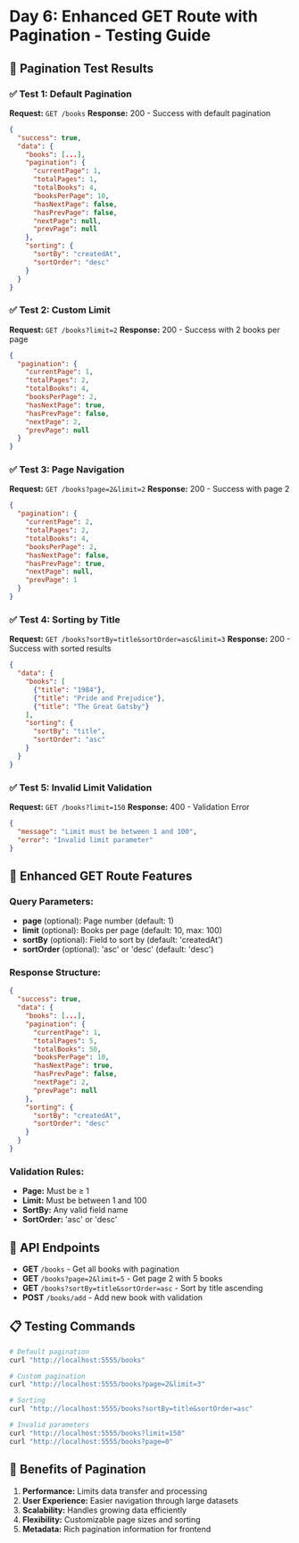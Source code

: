 # Day 6: Enhanced GET Route with Pagination - Testing Guide

## 🧪 Pagination Test Results

### ✅ Test 1: Default Pagination
**Request:** `GET /books`
**Response:** 200 - Success with default pagination
```json
{
  "success": true,
  "data": {
    "books": [...],
    "pagination": {
      "currentPage": 1,
      "totalPages": 1,
      "totalBooks": 4,
      "booksPerPage": 10,
      "hasNextPage": false,
      "hasPrevPage": false,
      "nextPage": null,
      "prevPage": null
    },
    "sorting": {
      "sortBy": "createdAt",
      "sortOrder": "desc"
    }
  }
}
```

### ✅ Test 2: Custom Limit
**Request:** `GET /books?limit=2`
**Response:** 200 - Success with 2 books per page
```json
{
  "pagination": {
    "currentPage": 1,
    "totalPages": 2,
    "totalBooks": 4,
    "booksPerPage": 2,
    "hasNextPage": true,
    "hasPrevPage": false,
    "nextPage": 2,
    "prevPage": null
  }
}
```

### ✅ Test 3: Page Navigation
**Request:** `GET /books?page=2&limit=2`
**Response:** 200 - Success with page 2
```json
{
  "pagination": {
    "currentPage": 2,
    "totalPages": 2,
    "totalBooks": 4,
    "booksPerPage": 2,
    "hasNextPage": false,
    "hasPrevPage": true,
    "nextPage": null,
    "prevPage": 1
  }
}
```

### ✅ Test 4: Sorting by Title
**Request:** `GET /books?sortBy=title&sortOrder=asc&limit=3`
**Response:** 200 - Success with sorted results
```json
{
  "data": {
    "books": [
      {"title": "1984"},
      {"title": "Pride and Prejudice"},
      {"title": "The Great Gatsby"}
    ],
    "sorting": {
      "sortBy": "title",
      "sortOrder": "asc"
    }
  }
}
```

### ✅ Test 5: Invalid Limit Validation
**Request:** `GET /books?limit=150`
**Response:** 400 - Validation Error
```json
{
  "message": "Limit must be between 1 and 100",
  "error": "Invalid limit parameter"
}
```

## 🎯 Enhanced GET Route Features

### Query Parameters:
- **page** (optional): Page number (default: 1)
- **limit** (optional): Books per page (default: 10, max: 100)
- **sortBy** (optional): Field to sort by (default: 'createdAt')
- **sortOrder** (optional): 'asc' or 'desc' (default: 'desc')

### Response Structure:
```json
{
  "success": true,
  "data": {
    "books": [...],
    "pagination": {
      "currentPage": 1,
      "totalPages": 5,
      "totalBooks": 50,
      "booksPerPage": 10,
      "hasNextPage": true,
      "hasPrevPage": false,
      "nextPage": 2,
      "prevPage": null
    },
    "sorting": {
      "sortBy": "createdAt",
      "sortOrder": "desc"
    }
  }
}
```

### Validation Rules:
- **Page:** Must be ≥ 1
- **Limit:** Must be between 1 and 100
- **SortBy:** Any valid field name
- **SortOrder:** 'asc' or 'desc'

## 🚀 API Endpoints

- **GET** `/books` - Get all books with pagination
- **GET** `/books?page=2&limit=5` - Get page 2 with 5 books
- **GET** `/books?sortBy=title&sortOrder=asc` - Sort by title ascending
- **POST** `/books/add` - Add new book with validation

## 📋 Testing Commands

```bash
# Default pagination
curl "http://localhost:5555/books"

# Custom pagination
curl "http://localhost:5555/books?page=2&limit=3"

# Sorting
curl "http://localhost:5555/books?sortBy=title&sortOrder=asc"

# Invalid parameters
curl "http://localhost:5555/books?limit=150"
curl "http://localhost:5555/books?page=0"
```

## 🎉 Benefits of Pagination

1. **Performance:** Limits data transfer and processing
2. **User Experience:** Easier navigation through large datasets
3. **Scalability:** Handles growing data efficiently
4. **Flexibility:** Customizable page sizes and sorting
5. **Metadata:** Rich pagination information for frontend
